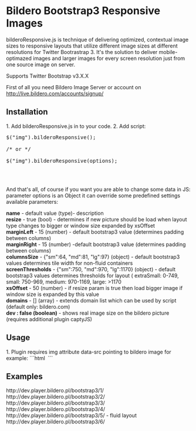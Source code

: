 <h1>Bildero Bootstrap3 Responsive Images</h1>

bilderoResponsive.js is technique of delivering optimized, contextual image sizes to responsive layouts that utilize different image sizes at different resolutions for Twitter Bootrastrap 3. It's the solution to deliver mobile-optimazed images and larger images for every screen resolution just from one source image on server.

Supports Twitter Bootstrap v3.X.X

First of all you need Bildero Image Server or account on http://live.bildero.com/accounts/signup/
<!------INSTALLATION----->
<h2>Installation</h2>
1. Add bilderoResponsive.js in to your code.
2. Add script:
<pre>
$("img").bilderoResponsive();<br>
/* or */<br>
$("img").bilderoResponsive(options);<br>
</pre>
<br>


And that's all, of course if you want you are able to change some data in JS:
parameter options is an Object it can override some predefined settings available parameters:<br>

<strong>name</strong> - default value (type)- description<br>
<strong>resize</strong> - true (bool) - determines if new picture should be load when layout type changes to bigger or window size expanded by xsOffset<br>
<strong>marginLeft</strong> - 15 (number) - default bootstrap3 value (determines padding between columns)<br>
<strong>marginRight</strong> - 15 (number) -default bootstrap3 value (determines padding between columns)<br>
<strong>columnsSize</strong> - {"sm":64, "md":81, "lg":97} (object) - default bootstrap3 values determines tile width for non-fluid containers<br>
<strong>screenThresholds</strong> - {"sm":750, "md":970, "lg":1170} (object) - default bootstrap3 values determines thresholds for layout ( extraSmall: 0-749, small: 750-969, medium: 970-1169, large: >1170<br>
<strong>xsOffset</strong> - 50 (number) - if resize param is true then load bigger image if window size is expanded by this value<br>
<strong>domains</strong> - [] (array) - extends domain list which can be used by script (default only: bildero.com)<br>
<strong>dev : false (boolean)</strong> - shows real image size on the bildero picture (requires additional plugin captyJS)<br>


<!------USAGE------>
<h2>Usage</h2>
1. Plugin requires img attribute data-src pointing to bildero image for example:
```html
<img data-src="http://s102.bildero.com/1/140325277052.jpg?mode=normal" src="" alt="">
```


<!------EXAMPLES------>
<h2>Examples</h2>
http://dev.player.bildero.pl/bootstrap3/1/
http://dev.player.bildero.pl/bootstrap3/2/
http://dev.player.bildero.pl/bootstrap3/3/
http://dev.player.bildero.pl/bootstrap3/4/
http://dev.player.bildero.pl/bootstrap3/5/ - fluid layout
http://dev.player.bildero.pl/bootstrap3/6/